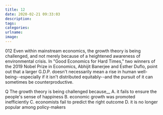 ```yaml
---
title: 12
date: 2020-02-21 09:33:03
description:
tags:
categories:
urlname:
image:
---
```

<span id="inline-yellow">012</span>
Even within mainstream economics, the growth theory is being challenged, and not merely because of a heightened awareness of environmental crisis. In "Good Economics for Hard Times," two winners of the 2019 Nobel Prize in Economics, Abhijit Banerjee and Esther Duflo, point out that a larger G.D.P. doesn't necessarily mean a rise in human well-being--especially if it isn't distributed equitably--and the pursuit of it can sometimes be counterproductive.

<span id="inline-blue">Q</span>
The growth theory is being challenged because__
A. it fails to ensure the people's sense of happiness
B. economic growth was promoted inefficiently
C. economists fail to predict the right outcome
D. it is no longer popular among policy-makers
<!--more-->

